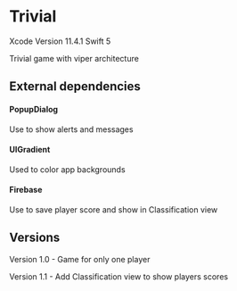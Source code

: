 # Trivial

Xcode Version 11.4.1 Swift 5

Trivial game with viper architecture


## External dependencies

#### PopupDialog
Use to show alerts and messages

#### UIGradient
Used to color app backgrounds

#### Firebase
Use to save player score and show in Classification view


## Versions

Version 1.0 - Game for only one player

Version 1.1 - Add Classification view to show players scores
